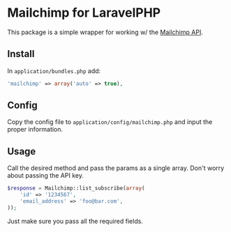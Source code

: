 # Mailchimp for LaravelPHP #

This package is a simple wrapper for working w/ the [Mailchimp API](http://apidocs.mailchimp.com/api/1.3/).

## Install ##

In ``application/bundles.php`` add:

```php
'mailchimp' => array('auto' => true),
```

## Config ##

Copy the config file to ``application/config/mailchimp.php`` and input the proper information.

## Usage ##

Call the desired method and pass the params as a single array.  Don't worry about passing the API key.

```php
$response = Mailchimp::list_subscribe(array(
	'id' => '1234567',
	'email_address' => 'foo@bar.com',
));
```

Just make sure you pass all the required fields.